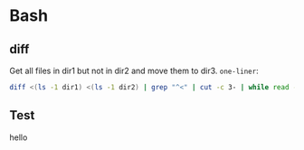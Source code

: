 # Bash

## diff

Get all files in dir1 but not in dir2 and move them to dir3. `one-liner`:

```bash
diff <(ls -1 dir1) <(ls -1 dir2) | grep "^<" | cut -c 3- | while read -r file; do mv "dir1/$file" dir3/; done
```

## Test

hello
